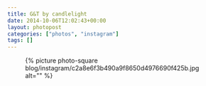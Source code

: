 ```yaml
---
title: G&T by candlelight
date: 2014-10-06T12:02:43+00:00
layout: photopost
categories: ["photos", "instagram"]
tags: []
---
```


<figure class="photo photo--square">
  {% picture photo-square blog/instagram/c2a8e6f3b490a9f8650d4976690f425b.jpg alt="" %}
</figure>


